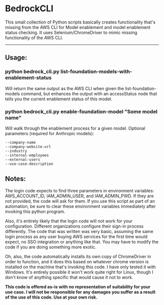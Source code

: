 # BedrockCLI
This small collection of Python scripts basically creates functionality that's missing from the AWS CLI for Model enablement and model enablement status checking.  It uses Selenium/ChromeDriver to mimic missing functionality of the AWS CLI. 

---
## Usage:

### python bedrock_cli.py list-foundation-models-with-enablement-status

Will return the same output as the AWS CLI when given the list-foundation-models command, but enhances the output with an accessStatus node that tells you the current enablement status of this model.

### python bedrock_cli.py enable-foundation-model "Some model name"

Will walk through the enablement process for a given model.  Optional parameters (required for Anthropic models):

	--company-name
	--company-website-url
	--industry
	--internal-employees
	--external-users
	--use-case-description

## Notes:

The login code expects to find three parameters in environment variables: AWS_ACCOUNT_ID, IAM_ADMIN_USER, and IAM_ADMIN_PWD.  If they are not provided, the code will ask for them.  If you use this script as part of an automation, be sure to clear these environment variables immediately after invoking this python program.

Also, it's entirely likely that the login code will not work for your configuration.  Different organizations configure their sign-in process differently.  The code that was written was very basic, assuming the same login process as any user buying AWS services for the first time would expect, no SSO integration or anything like that.  You may have to modify the code if you are doing something more exotic.

Oh, also, the code automatically installs its own copy of ChromeDriver in order to function, and it does this based on whatever chrome version is installed on the machine that's invoking this code.  I have only tested it with Windows.  It's entirely possible it won't work quite right for Linux, though I don't know of anything specific that would cause it not to work.

**This code is offered as-is with no representation of suitability for your use case.  I will not be responsible for any damages you suffer as a result of the use of this code.  Use at your own risk.**
